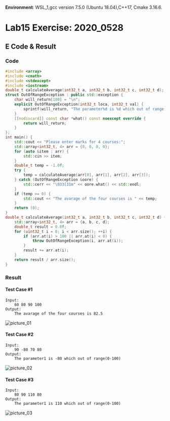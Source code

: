 <!--
 * @Github: https://github.com/Certseeds/CS205_C_CPP
 * @Organization: SUSTech
 * @Author: nanoseeds
 * @Date: 2020-05-28 22:16:11
 * @LastEditors: nanoseeds
 * @LastEditTime: 2020-05-28 22:22:27
 * @License: CC-BY-NC-SA_V4_0 or any later version 
 -->
**Environment**: WSL_1,gcc version 7.5.0 (Ubuntu 18.04),C++17, Cmake 3.16.6.  
# Lab15 Exercise: 2020_0528

## E Code & Result
### Code

``` cpp
#include <array>
#include <cmath>
#include <stdexcept>
#include <iostream>
double_t calculateAverage(int32_t a, int32_t b, int32_t c, int32_t d);
struct OutOfRangeException : public std::exception {
    char will_return[100] = "\n";
    explicit OutOfRangeException(int32_t loca, int32_t val) {
        sprintf(will_return, "The parameter%d is %d which out of range(0-100)", loca, val);
    }
    [[nodiscard]] const char *what() const noexcept override {
        return will_return;
    }
};
int main() {
    std::cout << "Please enter marks for 4 courses:";
    std::array<int32_t, 4> arr = {0, 0, 0, 0};
    for (auto &item : arr) {
        std::cin >> item;
    }
    double_t temp = -1.0f;
    try {
        temp = calculateAverage(arr[0], arr[1], arr[2], arr[3]);
    } catch (OutOfRangeException &oore) {
        std::cerr << "\033[31m" << oore.what() << std::endl;
    }
    if (temp >= 0) {
        std::cout << "The avarage of the four courses is " << temp;
    }
    return (0);
}
double_t calculateAverage(int32_t a, int32_t b, int32_t c, int32_t d) {
    std::array<int32_t, 4> arr = {a, b, c, d};
    double_t result = 0.0f;
    for (uint32_t i = 0; i < arr.size(); ++i) {
        if (arr.at(i) > 100 || arr.at(i) < 0) {
            throw OutOfRangeException(i, arr.at(i));
        }
        result += arr.at(i);
    }
    return result / arr.size();
}
```

### Result
#### Test Case #1

``` log
Input:
    60 80 90 100
Output:
    The avarage of the four courses is 82.5
```
![picture_01](./lab15_01.png)

#### Test Case #2

``` log
Input:
    90 -80 70 80
Output:
    The parameter1 is -80 which out of range(0-100)
```
![picture_02](./lab15_02.png)

#### Test Case #3

``` log
Input:
    80 90 110 80
Output:
    The parameter1 is 110 which out of range(0-100)
```
![picture_03](./lab15_03.png)